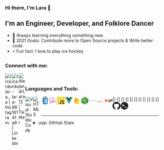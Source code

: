 ### Hi there, I'm Lara 👋

## I'm an Engineer, Developer, and Folklore Dancer

- 🌱 Always learning everything something new
- 🥅 2021 Goals: Contribute more to Open Source projects & Write better code
- ⚡ Fun fact: I love to play ice hockey


### Connect with me:

[<img align="left" alt="ricardolara_a | Instagram" width="22px" src="https://cdn.jsdelivr.net/npm/simple-icons@v3/icons/instagram.svg" />][instagram]
[<img align="left" alt="ricardo-lara-8816141a9 | LinkedIn" width="22px" src="https://cdn.jsdelivr.net/npm/simple-icons@v3/icons/linkedin.svg" />][linkedin]
[<img align="left" alt="AlejandrLara12 | Twitter" width="22px" src="https://cdn.jsdelivr.net/npm/simple-icons@v3/icons/twitter.svg" />][twitter]

<br />

### Languages and Tools:

[<img align="left" alt="Visual Studio Code" width="26px" src="i-vcode" />][vcode]
[<img align="left" alt="HTML5" width="26px" src="i-html" />][html]
[<img align="left" alt="CSS3" width="26px" src="https://raw.githubusercontent.com/github/explore/80688e429a7d4ef2fca1e82350fe8e3517d3494d/topics/css/css.png" />]
[<img align="left" alt="Sass" width="26px" src="https://raw.githubusercontent.com/github/explore/80688e429a7d4ef2fca1e82350fe8e3517d3494d/topics/sass/sass.png" />]
[<img align="left" alt="JavaScript" width="26px" src="https://raw.githubusercontent.com/github/explore/80688e429a7d4ef2fca1e82350fe8e3517d3494d/topics/javascript/javascript.png" />]
[<img align="left" alt="Vue" width="26px" src="https://raw.githubusercontent.com/github/explore/80688e429a7d4ef2fca1e82350fe8e3517d3494d/topics/vue/vue.png" />]
[<img align="left" alt="Firebase" width="26px" src="https://raw.githubusercontent.com/github/explore/80688e429a7d4ef2fca1e82350fe8e3517d3494d/topics/firebase/firebase.png" />]
[<img align="left" alt="Node.js" width="26px" src="https://raw.githubusercontent.com/github/explore/80688e429a7d4ef2fca1e82350fe8e3517d3494d/topics/nodejs/nodejs.png" />]
[<img align="left" alt="Express" width="26px" src="https://raw.githubusercontent.com/github/explore/80688e429a7d4ef2fca1e82350fe8e3517d3494d/topics/express/express.png" />]
[<img align="left" alt="MySQL" width="26px" src="https://raw.githubusercontent.com/github/explore/80688e429a7d4ef2fca1e82350fe8e3517d3494d/topics/mysql/mysql.png" />]
[<img align="left" alt="Git" width="26px" src="https://raw.githubusercontent.com/github/explore/80688e429a7d4ef2fca1e82350fe8e3517d3494d/topics/git/git.png" />]
[<img align="left" alt="GitHub" width="26px" src="https://raw.githubusercontent.com/github/explore/78df643247d429f6cc873026c0622819ad797942/topics/github/github.png" />]
[<img align="left" alt="Terminal" width="26px" src="https://raw.githubusercontent.com/github/explore/80688e429a7d4ef2fca1e82350fe8e3517d3494d/topics/terminal/terminal.png" />]

<br />

---

<details>
  <summary>:zap: GitHub Stats</summary>

  <img align="left" alt="AlejandrLara12's GitHub Stats" src="https://github-readme-stats.codestackr.vercel.app/api?username=AlejandrLara12&show_icons=true&hide_border=true" />

</details>

<!-- contact links -->
[twitter]: https://twitter.com/AlejandrLara12
[instagram]: https://www.instagram.com/ricardolara_a
[linkedin]: https://www.linkedin.com/in/ricardo-lara-8816141a9

<!-- tools -->
[vcode]: https://code.visualstudio.com/
[html]: https://developer.mozilla.org/es/docs/Web/HTML
[css]: https://developer.mozilla.org/es/docs/Web/CSS
[sass]: https://sass-lang.com/
[js]: https://www.javascript.com/
[vue]: https://vuejs.org/
[firebase]: https://firebase.google.com/
[nodejs]: https://nodejs.org/
[express]: https://expressjs.com/
[mysql]: https://www.mysql.com/
[git]: https://git-scm.com/
[github]: https://github.com/
[terminal]: https://en.wikipedia.org/wiki/Computer_terminal

<!--  icons -->
[i-vcode]: https://raw.githubusercontent.com/github/explore/80688e429a7d4ef2fca1e82350fe8e3517d3494d/topics/visual-studio-code/visual-studio-code.png
[i-html]: https://raw.githubusercontent.com/github/explore/80688e429a7d4ef2fca1e82350fe8e3517d3494d/topics/html/html.png
[i-css]: https://raw.githubusercontent.com/github/explore/80688e429a7d4ef2fca1e82350fe8e3517d3494d/topics/css/css.png
[i-sass]: https://raw.githubusercontent.com/github/explore/80688e429a7d4ef2fca1e82350fe8e3517d3494d/topics/sass/sass.png
[i-js]: https://raw.githubusercontent.com/github/explore/80688e429a7d4ef2fca1e82350fe8e3517d3494d/topics/javascript/javascript.png
[i-vue]: https://raw.githubusercontent.com/github/explore/80688e429a7d4ef2fca1e82350fe8e3517d3494d/topics/vue/vue.png
[i-firebase]: https://raw.githubusercontent.com/github/explore/80688e429a7d4ef2fca1e82350fe8e3517d3494d/topics/firebase/firebase.png
[i-nodejs]: https://raw.githubusercontent.com/github/explore/80688e429a7d4ef2fca1e82350fe8e3517d3494d/topics/nodejs/nodejs.png
[i-express]: https://raw.githubusercontent.com/github/explore/80688e429a7d4ef2fca1e82350fe8e3517d3494d/topics/express/express.png
[i-mysql]: https://raw.githubusercontent.com/github/explore/80688e429a7d4ef2fca1e82350fe8e3517d3494d/topics/mysql/mysql.png
[i-git]: https://raw.githubusercontent.com/github/explore/80688e429a7d4ef2fca1e82350fe8e3517d3494d/topics/git/git.png
[i-github]: https://raw.githubusercontent.com/github/explore/78df643247d429f6cc873026c0622819ad797942/topics/github/github.png
[i-terminal]: https://raw.githubusercontent.com/github/explore/80688e429a7d4ef2fca1e82350fe8e3517d3494d/topics/terminal/terminal.png
